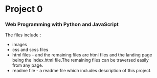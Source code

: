 # Project 0

### Web Programming with Python and JavaScript

 The files include :
- images
- css and scss files
- html files - and the remaining files are html files and the landing page being the index.html file.The remaining files can be traversed easily from any page.
- readme file - a readme file which includes description of this project.
